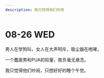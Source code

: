 ```yaml
---
description: 我只觉得他们吵闹
---
```


# 08-26 WED

男人在学狗叫，女人在大声呵斥，吸尘器在咆哮。

一个蠢直男和PUA的较量，胜负毫无悬念。

我只觉得他们吵闹，只想好好的睡个午觉。

